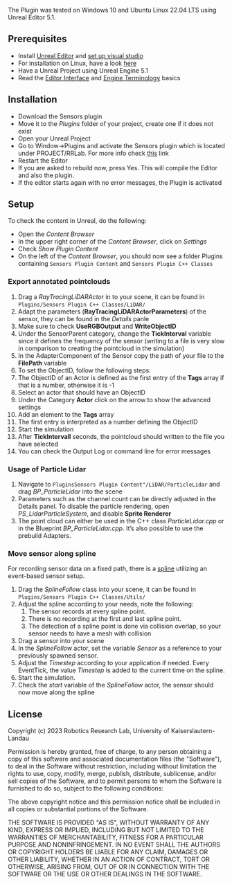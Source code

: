 The Plugin was tested on Windows 10 and Ubuntu Linux 22.04 LTS using Unreal Editor 5.1.

## Prerequisites

* Install [Unreal Editor](https://www.unrealengine.com/en-US/download) and [set up visual studio](https://docs.unrealengine.com/5.0/en-US/setting-up-visual-studio-development-environment-for-cplusplus-projects-in-unreal-engine/)
* For installation on Linux, have a look [here](https://docs.unrealengine.com/4.26/en-US/SharingAndReleasing/Linux/BeginnerLinuxDeveloper/SettingUpAnUnrealWorkflow/)
* Have a Unreal Project using Unreal Engine 5.1
* Read the [Editor Interface](https://docs.unrealengine.com/5.1/en-US/unreal-editor-interface/) and [Engine Terminology](https://docs.unrealengine.com/5.1/en-US/unreal-engine-terminology/) basics

## Installation

* Download the Sensors plugin
* Move it to the *Plugins* folder of your project, create one if it does not exist
* Open your Unreal Project
* Go to Window->Plugins and activate the Sensors plugin which is located under PROJECT/RRLab. For more info check [this](https://docs.unrealengine.com/5.0/en-US/working-with-plugins-in-unreal-engine/) link
* Restart the Editor
* If you are asked to rebuild now, press Yes. This will compile the Editor and also the plugin.
* If the editor starts again with no error messages, the Plugin is activated

## Setup

To check the content in Unreal, do the following:
* Open the *Content Browser*
* In the upper right corner of the *Content Browser*, click on *Settings*
* Check *Show Plugin Content*
* On the left of the *Content Browser*, you should now see a folder Plugins containing `Sensors Plugin Content` and `Sensors Plugin C++ Classes`

### Export annotated pointclouds

1. Drag a _RayTracingLiDARActor_  in to your scene, it can be found in `Plugins/Sensors Plugin C++ Classes/LiDAR/`
2. Adapt the parameters (**RayTracingLiDARActorParameters**) of the sensor, they can be found in the *Details* panle
3. Make sure to check **UseRGBOutput** and **WriteObjectID**
4. Under the SensorParent category, change the **TickInterval** variable since it defines the frequency of the sensor (writing to a file is very slow in comparison to creating the pointcloud in the simulation)
5.  In the AdapterComponent of the Sensor copy the path of your file to the **FilePath** variable
6.  To set the ObjectID, follow the following steps:
   1. The ObjectID of an Actor is defined as the first entry of the **Tags** array if that is a number, otherwise it is -1
   2.  Select an actor that should have an ObjectID
   3. Under the Category **Actor** click on the arrow to show the advanced settings
   4. Add an element to the **Tags** array
   5. The first entry is interpreted as a number defining the ObjectID
7. Start the simulation
8. After **TickIntervall** seconds, the pointcloud should written to the file you have selected
9. You can check the Output Log or command line for error messages

### Usage of Particle Lidar
1. Navigate to `PluginsSensors Plugin Content"/LiDAR/ParticleLidar` and drag _BP\_ParticleLidar_ into the scene
2. Parameters such as the channel count can be directly adjusted in the Details panel. To disable the particle rendering, open _PS\_LidarParticleSystem_, and disable **Sprite Renderer**
3. The point cloud can either be used in the C++ class _ParticleLidar.cpp_ or in the Blueprint _BP_ParticleLidar.cpp_. It’s also possible to use the prebuild Adapters.


### Move sensor along spline
For recording sensor data on a fixed path, there is a [spline](https://docs.unrealengine.com/5.1/en-US/blueprint-spline-components-overview-in-unreal-engine/) utilizing an event-based sensor setup.
1. Drag the _SplineFollow_ class into your scene, it can be found in `Plugins/Sensors Plugin C++ Classes/Utils/`
2. Adjust the spline according to your needs, note the following:
   1. The sensor records at every spline point.
   2. There is no recording at the first and last spline point.
   3. The detection of a spline point is done via collision overlap, so your sensor needs to have a mesh with collision
3. Drag a sensor into your scene
4. In the _SplineFollow_ actor, set the variable _Sensor_ as a reference to your previously spawned sensor.
5. Adjust the _Timestep_ according to your application if needed. Every EventTick, the value _Timestep_ is added to the current time on the spline.
6. Start the simulation.
7. Check the _start_ variable of the _SplineFollow_ actor, the sensor should now move along the spline

## License

Copyright (c) 2023 Robotics Research Lab, University of Kaiserslautern-Landau

Permission is hereby granted, free of charge, to any person obtaining a copy
of this software and associated documentation files (the "Software"), to deal
in the Software without restriction, including without limitation the rights
to use, copy, modify, merge, publish, distribute, sublicense, and/or sell
copies of the Software, and to permit persons to whom the Software is
furnished to do so, subject to the following conditions:

The above copyright notice and this permission notice shall be included in all
copies or substantial portions of the Software.

THE SOFTWARE IS PROVIDED "AS IS", WITHOUT WARRANTY OF ANY KIND, EXPRESS OR
IMPLIED, INCLUDING BUT NOT LIMITED TO THE WARRANTIES OF MERCHANTABILITY,
FITNESS FOR A PARTICULAR PURPOSE AND NONINFRINGEMENT. IN NO EVENT SHALL THE
AUTHORS OR COPYRIGHT HOLDERS BE LIABLE FOR ANY CLAIM, DAMAGES OR OTHER
LIABILITY, WHETHER IN AN ACTION OF CONTRACT, TORT OR OTHERWISE, ARISING FROM,
OUT OF OR IN CONNECTION WITH THE SOFTWARE OR THE USE OR OTHER DEALINGS IN THE
SOFTWARE.


